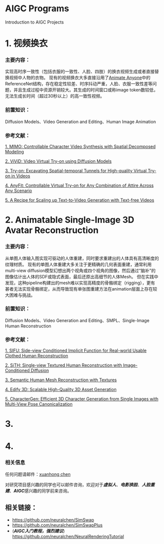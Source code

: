 # AIGC Programs
Introduction to AIGC Projects

# 1. 视频换衣
### 主要内容：
实现高时序一致性（包括衣服的一致性、人脸、四肢）的换衣视频生成或者直接替换视频中人物的衣物。
现有的视频换衣大多直接沿用了[Animate Anyone](https://arxiv.org/abs/2311.17117)中的ReferenceNet结构，存在稳定性较差、时序抖动严重，人脸、衣服一致性差等问题，并且生成过程中资源开销较大。其生成的时间窗口或称image token数较低，无法生成长时间（超过30秒以上）的高一致性视频。

### 前置知识：
Diffusion Models、Video Generation and Editing、Human Image Animation

### 参考文献：
[1. MIMO: Controllable Character Video Synthesis with Spatial Decomposed Modeling](https://arxiv.org/abs/2409.16160)

[2. ViViD: Video Virtual Try-on using Diffusion Models](https://arxiv.org/abs/2405.11794)

[3. Try-on: Excavating Spatial-temporal Tunnels for High-quality Virtual Try-on in Videos](https://arxiv.org/abs/2404.17571)

[4. AnyFit: Controllable Virtual Try-on for Any Combination of Attire Across Any Scenario](https://arxiv.org/abs/2405.18172)

[5. A Recipe for Scaling up Text-to-Video Generation with Text-free Videos](https://arxiv.org/abs/2312.15770)

# 2. Animatable Single-Image 3D Avatar Reconstruction
### 主要内容：
从单图人体输入图实现可驱动的人体重建，同时要求重建出的人体具有高清晰度的纹理材质。
现有的单图人体重建大多关注于更精确的几何表面重建，通常利用multi-view diffusion模型幻想出两个视角或四个视角的图像，然后通过“脑补”的图像估计出人体的SDF或隐式表面，最后还原出高细节的人体Mesh。
但在实践中发现，这种pipeline构建出的mesh难以实现高精度的骨骼绑定（rigging），更有甚者无法实现骨骼绑定，从而导致现有单张图重建方法在animation层面上存在较大困难与挑战。

### 前置知识：
Diffusion Models、Video Generation and Editing、SMPL、Single-Image Human Reconstruction

### 参考文献：

[1. SIFU: Side-view Conditioned Implicit Function for Real-world Usable Clothed Human Reconstruction](https://arxiv.org/abs/2312.06704)

[2. SiTH: Single-view Textured Human Reconstruction with Image-Conditioned Diffusion](https://arxiv.org/abs/2311.15855)

[3. Semantic Human Mesh Reconstruction with Textures](https://arxiv.org/abs/2403.02561)

[4. Edify 3D: Scalable High-Quality 3D Asset Generation](https://arxiv.org/abs/2411.07135)

[5. CharacterGen: Efficient 3D Character Generation from Single Images with Multi-View Pose Canonicalization](https://arxiv.org/abs/2402.17214)

# 3.

# 4.



### 相关信息

任何问题请邮件：[xuanhong chen](mailto:chenxuanhongzju@outlook.com)

对研究项目感兴趣的同学也可以邮件咨询，欢迎对于***虚拟人***、***电影换脸***、***人脸重建***、***AIGC***感兴趣的同学前来咨询。

## 相关链接：
- https://github.com/neuralchen/SimSwap
- https://github.com/neuralchen/SimSwapPlus
- (***AIGC入门教程，强烈建议***) https://github.com/neuralchen/NeuralRenderingTutorial
